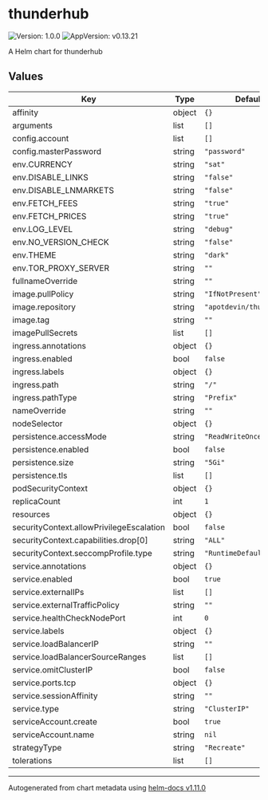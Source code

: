 # thunderhub

![Version: 1.0.0](https://img.shields.io/badge/Version-1.0.0-informational?style=flat-square) ![AppVersion: v0.13.21](https://img.shields.io/badge/AppVersion-v0.13.21-informational?style=flat-square)

A Helm chart for thunderhub

## Values

| Key | Type | Default | Description |
|-----|------|---------|-------------|
| affinity | object | `{}` |  |
| arguments | list | `[]` |  |
| config.account | list | `[]` |  |
| config.masterPassword | string | `"password"` |  |
| env.CURRENCY | string | `"sat"` |  |
| env.DISABLE_LINKS | string | `"false"` |  |
| env.DISABLE_LNMARKETS | string | `"false"` |  |
| env.FETCH_FEES | string | `"true"` |  |
| env.FETCH_PRICES | string | `"true"` |  |
| env.LOG_LEVEL | string | `"debug"` |  |
| env.NO_VERSION_CHECK | string | `"false"` |  |
| env.THEME | string | `"dark"` |  |
| env.TOR_PROXY_SERVER | string | `""` |  |
| fullnameOverride | string | `""` |  |
| image.pullPolicy | string | `"IfNotPresent"` |  |
| image.repository | string | `"apotdevin/thunderhub"` |  |
| image.tag | string | `""` |  |
| imagePullSecrets | list | `[]` |  |
| ingress.annotations | object | `{}` |  |
| ingress.enabled | bool | `false` |  |
| ingress.labels | object | `{}` |  |
| ingress.path | string | `"/"` |  |
| ingress.pathType | string | `"Prefix"` |  |
| nameOverride | string | `""` |  |
| nodeSelector | object | `{}` |  |
| persistence.accessMode | string | `"ReadWriteOnce"` |  |
| persistence.enabled | bool | `false` |  |
| persistence.size | string | `"5Gi"` |  |
| persistence.tls | list | `[]` |  |
| podSecurityContext | object | `{}` |  |
| replicaCount | int | `1` |  |
| resources | object | `{}` |  |
| securityContext.allowPrivilegeEscalation | bool | `false` |  |
| securityContext.capabilities.drop[0] | string | `"ALL"` |  |
| securityContext.seccompProfile.type | string | `"RuntimeDefault"` |  |
| service.annotations | object | `{}` |  |
| service.enabled | bool | `true` |  |
| service.externalIPs | list | `[]` |  |
| service.externalTrafficPolicy | string | `""` |  |
| service.healthCheckNodePort | int | `0` |  |
| service.labels | object | `{}` |  |
| service.loadBalancerIP | string | `""` |  |
| service.loadBalancerSourceRanges | list | `[]` |  |
| service.omitClusterIP | bool | `false` |  |
| service.ports.tcp | object | `{}` |  |
| service.sessionAffinity | string | `""` |  |
| service.type | string | `"ClusterIP"` |  |
| serviceAccount.create | bool | `true` |  |
| serviceAccount.name | string | `nil` |  |
| strategyType | string | `"Recreate"` |  |
| tolerations | list | `[]` |  |

----------------------------------------------
Autogenerated from chart metadata using [helm-docs v1.11.0](https://github.com/norwoodj/helm-docs/releases/v1.11.0)
